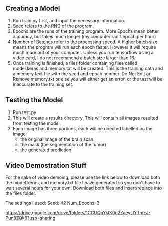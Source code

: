 ## Creating a Model
1. Run train.py first, and input the necessary information.
2. Seed refers to the RNG of the program.
3. Epochs are the runs of the training program. More Epochs mean better accuracy, but takes much longer (my computer ran 1 epoch per hour)
4. Number of Batches refer to the processing speed. A higher batch size means the program will run each epoch faster. However it will require much more out of your computer. Unless you run tensorflow using a video card, I do not recommend a batch size larger than 16.
5. Once training is finished, a files folder containing files called model.keras and memory.txt will be created. This is the training data and a memory text file with the seed and epoch number. Do Not Edit or Remove memory.txt or else you will either get an error, or the test will be inaccurate to the training set.

## Testing the Model
1. Run test.py
2. This will create a results directory. This will contain all images resulted from testing the model.
3. Each image has three portions, each will be directed labelled on the image:
   - the original image of the brain scan.
   - the mask (the segmentation of the tumor)
   - the generated prediction

## Video Demostration Stuff
For the sake of video demoing, please use the link below to download both the model.keras, and memory.txt file I have generated so you don't have to wait several hours for your own.
Download both files and insert/replace into the files folder.

The settings I used:
  Seed: 42
  Num_Epochs: 3
  
https://drive.google.com/drive/folders/1CCUQnYiJK0u2ZaeysIYTmEJ-Pun8ZQk6?usp=sharing
